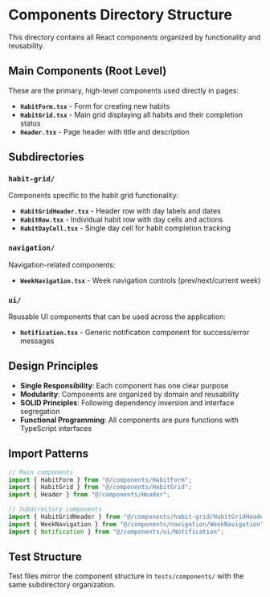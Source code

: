 # Components Directory Structure

This directory contains all React components organized by functionality and reusability.

## Main Components (Root Level)

These are the primary, high-level components used directly in pages:

- **`HabitForm.tsx`** - Form for creating new habits
- **`HabitGrid.tsx`** - Main grid displaying all habits and their completion status
- **`Header.tsx`** - Page header with title and description

## Subdirectories

### `habit-grid/`

Components specific to the habit grid functionality:

- **`HabitGridHeader.tsx`** - Header row with day labels and dates
- **`HabitRow.tsx`** - Individual habit row with day cells and actions
- **`HabitDayCell.tsx`** - Single day cell for habit completion tracking

### `navigation/`

Navigation-related components:

- **`WeekNavigation.tsx`** - Week navigation controls (prev/next/current week)

### `ui/`

Reusable UI components that can be used across the application:

- **`Notification.tsx`** - Generic notification component for success/error messages

## Design Principles

- **Single Responsibility**: Each component has one clear purpose
- **Modularity**: Components are organized by domain and reusability
- **SOLID Principles**: Following dependency inversion and interface segregation
- **Functional Programming**: All components are pure functions with TypeScript interfaces

## Import Patterns

```typescript
// Main components
import { HabitForm } from "@/components/HabitForm";
import { HabitGrid } from "@/components/HabitGrid";
import { Header } from "@/components/Header";

// Subdirectory components
import { HabitGridHeader } from "@/components/habit-grid/HabitGridHeader";
import { WeekNavigation } from "@/components/navigation/WeekNavigation";
import { Notification } from "@/components/ui/Notification";
```

## Test Structure

Test files mirror the component structure in `tests/components/` with the same subdirectory organization.
